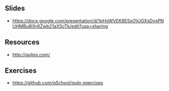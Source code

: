 ## Slides

* https://docs.google.com/presentation/d/1pHoWVEK8ESsOVJGXsDvsPNUHMBu8lXr6Zwb21aXScTk/edit?usp=sharing

## Resources

* http://gulpjs.com/

## Exercises

* https://github.com/gSchool/gulp-exercises